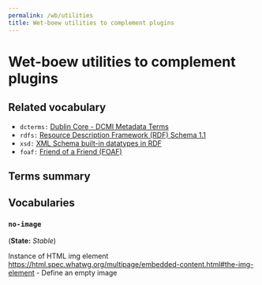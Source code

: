 ```yaml
---
permalink: /wb/utilities
title: Wet-boew utilities to complement plugins
---
```


<h1>Wet-boew utilities to complement plugins</h1>

<h2>Related vocabulary</h2>
<ul>
  <li><code>dcterms:</code> <a href="http://purl.org/dc/terms/">Dublin Core - DCMI Metadata Terms</a></li>
  <li><code>rdfs:</code> <a href="https://www.w3.org/TR/rdf-schema/">Resource Description Framework (RDF) Schema 1.1</a></li>
  <li><code>xsd:</code> <a href="https://www.w3.org/TR/rdf11-concepts/#h3_xsd-datatypes">XML Schema built-in datatypes in RDF</a></li>
  <li><code>foaf:</code> <a href="http://xmlns.com/foaf/spec/#">Friend of a Friend (FOAF)</a></li>
</ul>

## Terms summary

## Vocabularies

### `no-image`
(**State:** *Stable*)

Instance of HTML img element https://html.spec.whatwg.org/multipage/embedded-content.html#the-img-element - Define an empty image
